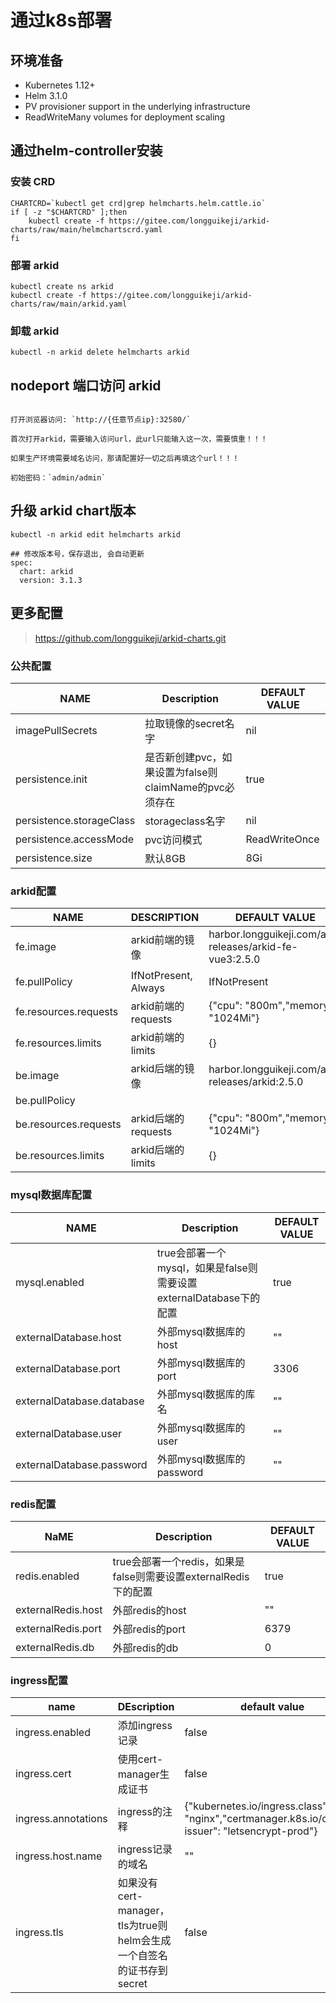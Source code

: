 
# 通过k8s部署

## 环境准备

* Kubernetes 1.12+
* Helm 3.1.0
* PV provisioner support in the underlying infrastructure
* ReadWriteMany volumes for deployment scaling

## 通过helm-controller安装

### 安装 CRD
```shell
CHARTCRD=`kubectl get crd|grep helmcharts.helm.cattle.io`
if [ -z "$CHARTCRD" ];then
    kubectl create -f https://gitee.com/longguikeji/arkid-charts/raw/main/helmchartscrd.yaml
fi
```

### 部署 arkid
```shell
kubectl create ns arkid
kubectl create -f https://gitee.com/longguikeji/arkid-charts/raw/main/arkid.yaml
```

### 卸载 arkid
```shell
kubectl -n arkid delete helmcharts arkid

```

## nodeport 端口访问 arkid

```shell

打开浏览器访问: `http://{任意节点ip}:32580/`

首次打开arkid，需要输入访问url，此url只能输入这一次，需要慎重！！！

如果生产环境需要域名访问，那请配置好一切之后再填这个url！！！

初始密码：`admin/admin`
```



## 升级 arkid chart版本
```shell
kubectl -n arkid edit helmcharts arkid

## 修改版本号，保存退出, 会自动更新
spec:
  chart: arkid
  version: 3.1.3
```

## 更多配置
> https://github.com/longguikeji/arkid-charts.git
### 公共配置
| NAME | Description | DEFAULT VALUE |
| --- | --- | --- |
| imagePullSecrets | 拉取镜像的secret名字 | nil |
| persistence.init | 是否新创建pvc，如果设置为false则claimName的pvc必须存在 | true |
| persistence.storageClass | storageclass名字 | nil |
| persistence.accessMode | pvc访问模式 | ReadWriteOnce |
| persistence.size | 默认8GB | 8Gi |


### arkid配置
| NAME | DESCRIPTION | DEFAULT VALUE |
| --- | --- | --- |
| fe.image | arkid前端的镜像 |  harbor.longguikeji.com/ark-releases/arkid-fe-vue3:2.5.0 |
| fe.pullPolicy | IfNotPresent, Always | IfNotPresent |
| fe.resources.requests | arkid前端的requests | {"cpu": "800m","memory": "1024Mi"} |
| fe.resources.limits | arkid前端的limits | {} |
| be.image | arkid后端的镜像 |  harbor.longguikeji.com/ark-releases/arkid:2.5.0  |
| be.pullPolicy |  |  |
| be.resources.requests | arkid后端的requests | {"cpu": "800m","memory": "1024Mi"} |
| be.resources.limits | arkid后端的limits | {} |


### mysql数据库配置
| NAME | Description | DEFAULT VALUE |
| --- | --- | --- |
| mysql.enabled | true会部署一个mysql，如果是false则需要设置externalDatabase下的配置 | true |
| externalDatabase.host | 外部mysql数据库的host | "" |
| externalDatabase.port | 外部mysql数据库的port | 3306 |
| externalDatabase.database | 外部mysql数据库的库名 | "" |
| externalDatabase.user | 外部mysql数据库的user | "" |
| externalDatabase.password | 外部mysql数据库的password | "" |


### redis配置
| NaME | Description | DEFAULT VALUE |
| --- | --- | --- |
| redis.enabled | true会部署一个redis，如果是false则需要设置externalRedis下的配置 | true |
| externalRedis.host | 外部redis的host | "" |
| externalRedis.port | 外部redis的port | 6379 |
| externalRedis.db | 外部redis的db | 0 |


### ingress配置
| name | DEscription | default value |
| --- | --- | --- |
| ingress.enabled | 添加ingress记录 | false |
| ingress.cert | 使用cert-manager生成证书 | false |
| ingress.annotations | ingress的注释 | {"kubernetes.io/ingress.class": "nginx","certmanager.k8s.io/cluster-issuer": "letsencrypt-prod"} |
| ingress.host.name | ingress记录的域名 | "" |
| ingress.tls | 如果没有 cert-manager，tls为true则helm会生成一个自签名的证书存到secret | false |


